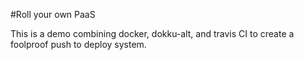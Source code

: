 #Roll your own PaaS

This is a demo combining docker, dokku-alt, and travis CI to create a foolproof push to deploy system.
